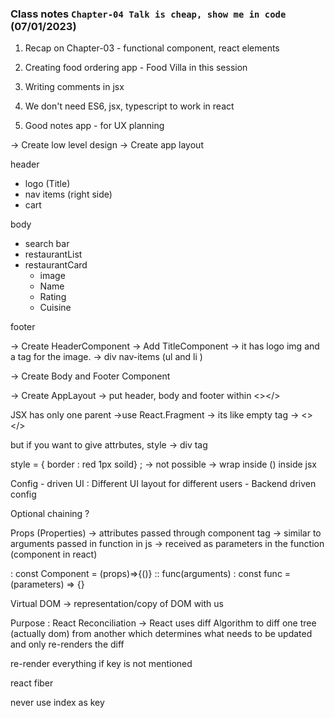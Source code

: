 ### Class notes `Chapter-04 Talk is cheap, show me in code` (07/01/2023)

1. Recap on Chapter-03 - functional component, react elements

2. Creating food ordering app - Food Villa in this session

3. Writing comments in jsx

4. We don't need ES6, jsx, typescript to work in react

5. Good notes app - for UX planning 


 
-> Create low level design
-> Create app layout 

header 
  - logo (Title)
  - nav items (right side)
  - cart 

body 
 - search bar 
 - restaurantList
 - restaurantCard 
   - image
   - Name
   - Rating 
   - Cuisine

footer

-> Create HeaderComponent 
  -> Add TitleComponent -> it has logo img and a tag for the image. 
  -> div nav-items (ul and li )

-> Create Body and Footer Component 

-> Create AppLayout -> put header, body and footer within <></>

JSX has only one parent ->use React.Fragment -> its like empty tag -> <> </>

but if you want to give attrbutes, style -> div tag 

style = { border : red 1px soild} ; -> not possible -> wrap inside () inside jsx 


Config - driven UI : Different UI layout for different users - Backend driven config 


Optional chaining  ? 

Props (Properties) -> attributes passed through component tag -> similar to arguments passed in function in js -> received as parameters in the function (component in react)

<Component attributes /> : const Component = (props)=>{()} :: func(arguments) : const func = (parameters) => {}   

Virtual DOM -> representation/copy of DOM with us 

Purpose : React Reconciliation -> React uses diff Algorithm to diff one tree (actually dom) from another which determines what needs to be updated and only re-renders the diff 

re-render everything if key is not mentioned 

react fiber 

never use index as key 
